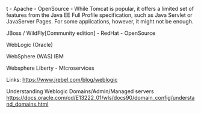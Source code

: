 t - Apache -  OpenSource - While Tomcat is popular, it offers a limited set of features from the Java EE Full Profile specification, such as Java Servlet or JavaServer Pages. For some applications, however, it might not be enough.

JBoss / WildFly[Community edition] - RedHat - OpenSource

WebLogic (Oracle)

WebSphere (WAS) IBM

Websphere Liberty - MIcroservices



Links:
https://www.jrebel.com/blog/weblogic


Understanding Weblogic
Domains/Admin/Managed servers
https://docs.oracle.com/cd/E13222_01/wls/docs90/domain_config/understand_domains.html


